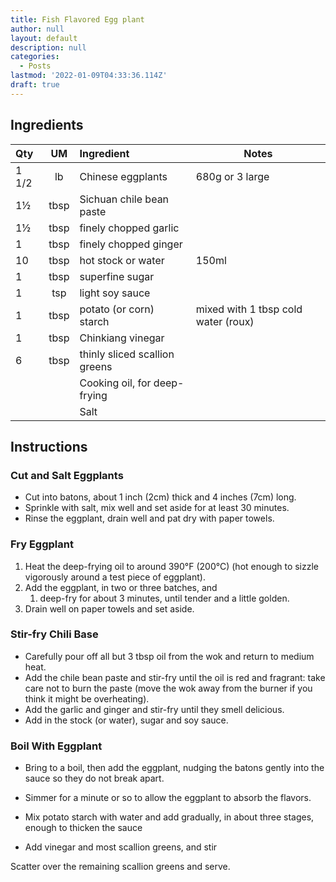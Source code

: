 ```yaml
---
title: Fish Flavored Egg plant
author: null
layout: default
description: null
categories:
  - Posts
lastmod: '2022-01-09T04:33:36.114Z'
draft: true
---
```


## Ingredients

| Qty   |  UM  | Ingredient                    | Notes                               |
| :---- | :--: | :---------------------------- | ----------------------------------- |
| 1 1/2 |  lb  | Chinese eggplants             | 680g or 3 large                     |
| 1½    | tbsp | Sichuan chile bean paste      |                                     |
| 1½    | tbsp | finely chopped garlic         |                                     |
| 1     | tbsp | finely chopped ginger         |                                     |
| 10    | tbsp | hot stock or water            | 150ml                               |
| 1     | tbsp | superfine sugar               |                                     |
| 1     | tsp  | light soy sauce               |                                     |
| 1     | tbsp | potato (or corn) starch       | mixed with 1 tbsp cold water (roux) |
| 1     | tbsp | Chinkiang vinegar             |                                     |
| 6     | tbsp | thinly sliced scallion greens |                                     |
|       |      | Cooking oil, for deep-frying  |                                     |
|       |      | Salt                          |                                     |

## Instructions

### Cut and Salt Eggplants

- Cut into batons, about 1 inch (2cm) thick and 4 inches (7cm) long.
- Sprinkle with salt, mix well and set aside for at least 30 minutes.
- Rinse the eggplant, drain well and pat dry with paper towels.

### Fry Eggplant

1. Heat the deep-frying oil to around 390°F (200°C) (hot enough to sizzle vigorously around a test piece of eggplant).
2. Add the eggplant, in two or three batches, and
   1. deep-fry for about 3 minutes, until tender and a little golden.
3. Drain well on paper towels and set aside.

### Stir-fry Chili Base

- Carefully pour off all but 3 tbsp oil from the wok and return to medium heat.
- Add the chile bean paste and stir-fry until the oil is red and fragrant: take care not to burn the paste (move the wok away from the burner if you think it might be overheating).
- Add the garlic and ginger and stir-fry until they smell delicious.
- Add in the stock (or water), sugar and soy sauce.

### Boil With Eggplant

- Bring to a boil, then add the eggplant, nudging the batons gently into the sauce so they do not break apart.
- Simmer for a minute or so to allow the eggplant to absorb the flavors.

- Mix potato starch with water and add gradually, in about three stages, enough to thicken the sauce
- Add vinegar and most scallion greens, and stir

Scatter over the remaining scallion greens and serve.
